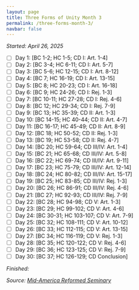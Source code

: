 ```yaml
---
layout: page
title: Three Forms of Unity Month 3
permalink: /three-forms-month-3/
navbar: false
---
```


*Started: April 26, 2025*

- [ ] Day 1: [BC 1-2; HC 1-5; CD I: Art. 1-4]
- [ ] Day 2: [BC 3-4; HC 6-11; CD I: Art. 5-7]
- [ ] Day 3: [BC 5-6; HC 12-15; CD I: Art. 8-12]
- [ ] Day 4: [BC 7; HC 16-19; CD I: Art. 13-15]
- [ ] Day 5: [BC 8; HC 20-23; CD I: Art. 16-18]
- [ ] Day 6: [BC 9; HC 24-26; CD I: Rej. 1-3]
- [ ] Day 7: [BC 10-11; HC 27-28; CD I: Rej. 4-6]
- [ ] Day 8: [BC 12; HC 29-34; CD I: Rej. 7-9]
- [ ] Day 9: [BC 13; HC 35-39; CD II: Art. 1-3]
- [ ] Day 10: [BC 14-15; HC 40-44; CD II: Art. 4-7]
- [ ] Day 11: [BC 16-17; HC 45-49; CD II: Art. 8-9]
- [ ] Day 12: [BC 18; HC 50-52; CD II: Rej. 1-3]
- [ ] Day 13: [BC 19; HC 53-58; CD II: Rej. 4-7]
- [ ] Day 14: [BC 20; HC 59-64; CD III/IV: Art. 1-4]
- [ ] Day 15: [BC 21; HC 65-68; CD III/IV: Art. 5-8]
- [ ] Day 16: [BC 22; HC 69-74; CD III/IV: Art. 9-11]
- [ ] Day 17: [BC 23; HC 75-79; CD III/IV: Art. 12-14]
- [ ] Day 18: [BC 24; HC 80-82; CD III/IV: Art. 15-17]
- [ ] Day 19: [BC 25; HC 83-85; CD III/IV: Rej. 1-3]
- [ ] Day 20: [BC 26; HC 86-91; CD III/IV: Rej. 4-6]
- [ ] Day 21: [BC 27; HC 92-93; CD III/IV: Rej. 7-9]
- [ ] Day 22: [BC 28; HC 94-98; CD V: Art. 1-3]
- [ ] Day 23: [BC 29; HC 99-102; CD V: Art. 4-6]
- [ ] Day 24: [BC 30-31; HC 103-107; CD V: Art. 7-9]
- [ ] Day 25: [BC 32; HC 108-111; CD V: Art. 10-12]
- [ ] Day 26: [BC 33; HC 112-115; CD V: Art. 13-15]
- [ ] Day 27: [BC 34; HC 116-119; CD V: Rej. 1-3]
- [ ] Day 28: [BC 35; HC 120-122; CD V: Rej. 4-6]
- [ ] Day 29: [BC 36; HC 123-125; CD V: Rej. 7-9]
- [ ] Day 30: [BC 37; HC 126-129; CD Conclusion]

*Finished:*

*Source:* [*Mid-America Reformed Seminary*](https://s3.us-west-1.amazonaws.com/blog.swang.cloud/reformed-standards-monthly.pdf)
